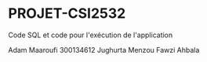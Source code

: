 # PROJET-CSI2532
Code SQL et code pour l'exécution de l'application

Adam Maaroufi 300134612
Jughurta Menzou 
Fawzi Ahbala

